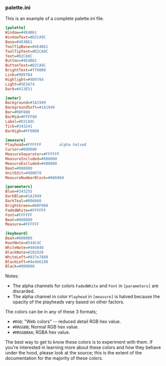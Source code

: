 ### palette.ini
This is an example of a complete palette.ini file.

```ini
[palette]
Window=#4E4B61
WindowText=#D2CA9C
Base=#4E4B61
ToolTipBase=#4E4B61
ToolTipText=#D2CA9C
Text=#D2CA9C
Button=#4E4B61
ButtonText=#D2CA9C
BrightText=#ff0000
Link=#9D9784
Highlight=#9D9784
Light=#5E5A74
Dark=#413E51

[meter]
Background=#1A1949
BackgroundSoft=#1A1949
Bar=#00F080
BarMid=#FFFF80
Label=#D2CA9C
Tick=#343241
BarHigh=#FF0000

[measure]
Playhead=#FFFFFF		alpha halved
Cursor=#000000
MeasureSeparator=#FFFFFF
MeasureIncluded=#800000
MeasureExcluded=#400000 
Beat=#808080
UnitEdit=#400070
MeasureNumberBlock=#606060

[parameters]
Blue=#343255
DarkBlue=#1A1949
DarkTeal=#006060
BrightGreen=#00F080
FadedWhite=#FFFFFF
Font=#FFFFFF
Beat=#808080
Measure=#FFFFFF

[keyboard]
Beat=#808080
RootNote=#544C4C
WhiteNote=#404040
BlackNote=#202020
WhiteLeft=#837e7880
BlackLeft=#4e4b6180
Black=#000000
```
Notes:
- The alpha channels for colors `FadedWhite` and `Font` in `[parameters]` are  discarded.
- The alpha channel in color `Playhead` in `[measure]` is halved because the opacity of the playheads vary based on other factors.

The colors can be in any of these 3 formats;
- `#RGB`; "Web colors" -- reduced detail RGB hex value.
- `#RRGGBB`; Normal RGB hex value.
- `#RRGGBBAA`; RGBA hex value. 

The best way to get to know these colors is to experiment with them. If you're interested in learning more about these colors and how they behave under the hood, please look at the source; this is the extent of the documentation for the majority of these colors.
